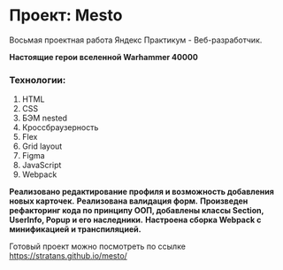 # Проект: Mesto

Восьмая проектная работа Яндекс Практикум - Веб-разработчик.

**Настоящие герои вселенной Warhammer 40000**



### Технологии:
1. HTML 
2. CSS
3. БЭМ nested
4. Кроссбраузерность
5. Flex
5. Grid layout
6. Figma
7. JavaScript
8. Webpack


**Реализовано редактирование профиля и возможность добавления новых карточек.**
**Реализована валидация форм.**
**Произведен рефакторинг кода по принципу ООП, добавлены классы Section, UserInfo, Popup и его наследники.**
**Настроена сборка Webpack с минификацией и транспиляцией.**

Готовый проект можно посмотреть по ссылке https://stratans.github.io/mesto/